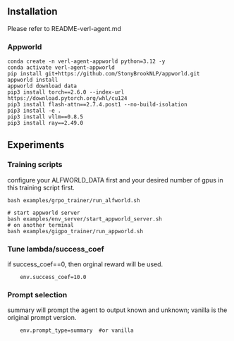 ## Installation
Please refer to README-verl-agent.md
### Appworld
```
conda create -n verl-agent-appworld python=3.12 -y
conda activate verl-agent-appworld
pip install git+https://github.com/StonyBrookNLP/appworld.git
appworld install
appworld download data
pip3 install torch==2.6.0 --index-url https://download.pytorch.org/whl/cu124
pip3 install flash-attn==2.7.4.post1 --no-build-isolation
pip3 install -e .
pip3 install vllm==0.8.5
pip3 install ray==2.49.0
```
## Experiments
### Training scripts
configure your ALFWORLD_DATA first and your desired number of gpus in this training script first.
```
bash examples/grpo_trainer/run_alfworld.sh
```

```
# start appworld server
bash examples/env_server/start_appworld_server.sh
# on another terminal
bash examples/gigpo_trainer/run_appworld.sh
```

### Tune lambda/success_coef
if success_coef==0, then orginal reward will be used.
```script
    env.success_coef=10.0
```
### Prompt selection
summary will prompt the agent to output known and unknown; vanilla is the original prompt version.
```script
    env.prompt_type=summary  #or vanilla
```